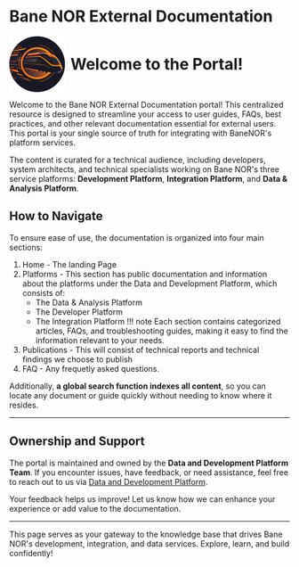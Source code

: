 # Bane NOR External Documentation

<div style="display: flex; align-items: center; height: 100px;">
    <img src="/docs/img/platforms_round.png" alt="Image" width="100" height="100" style="margin-right: 10px;">
    <h1 style="margin: 0;">Welcome to the Portal!</h1>
</div>

Welcome to the Bane NOR External Documentation portal! This centralized resource is designed to streamline your access to user guides, FAQs, best practices, and other relevant documentation essential for external users. This portal is your single source of truth for integrating with BaneNOR's platform services.

The content is curated for a technical audience, including developers, system architects, and technical specialists working on Bane NOR's three service platforms: **Development Platform**, **Integration Platform**, and **Data & Analysis Platform**.

## How to Navigate  

To ensure ease of use, the documentation is organized into four main sections:

1. Home - The landing Page
2. Platforms - This section has public documentation and information about the platforms under the Data and Development Platform, which consists of:
    - The Data & Analysis Platform
    - The Developer Platform
    - The Integration Platform
    !!! note
        Each section contains categorized articles, FAQs, and troubleshooting guides, making it easy to find the information relevant to your needs.
3. Publications - This will consist of technical reports and technical findings we choose to publish
4. FAQ - Any frequetly asked questions.

Additionally, **a global search function indexes all content**, so you can locate any document or guide quickly without needing to know where it resides.

---

## Ownership and Support  

The portal is maintained and owned by the **Data and Development Platform Team**. If you encounter issues, have feedback, or need assistance, feel free to reach out to us via [Data and Development Platform](https://dev.azure.com/bn-apps/Data%20and%20Development%20Platform).

Your feedback helps us improve! Let us know how we can enhance your experience or add value to the documentation.

---

This page serves as your gateway to the knowledge base that drives Bane NOR's development, integration, and data services. Explore, learn, and build confidently!
